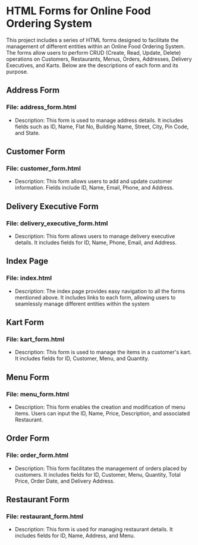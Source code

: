 # HTML Forms for Online Food Ordering System

This project includes a series of HTML forms designed to facilitate the management of different entities within an Online Food Ordering System. The forms allow users to perform CRUD (Create, Read, Update, Delete) operations on Customers, Restaurants, Menus, Orders, Addresses, Delivery Executives, and Karts. Below are the descriptions of each form and its purpose.

## Address Form
### File: address_form.html
<ul>
<li>Description: This form is used to manage address details. It includes fields such as ID, Name, Flat No, Building Name, Street, City, Pin Code, and State.</li>
</ul>

## Customer Form
### File: customer_form.html
<ul>
<li>Description: This form allows users to add and update customer information. Fields include ID, Name, Email, Phone, and Address.</li>
</ul>

## Delivery Executive Form
### File: delivery_executive_form.html
<ul>
<li>Description: This form allows users to manage delivery executive details. It includes fields for ID, Name, Phone, Email, and Address.</li>
</ul>

## Index Page
### File: index.html
<ul>
<li>Description: The index page provides easy navigation to all the forms mentioned above. It includes links to each form, allowing users to seamlessly manage different entities within the system</li>
</ul>

## Kart Form
### File: kart_form.html
<ul>
<li>Description: This form is used to manage the items in a customer's kart. It includes fields for ID, Customer, Menu, and Quantity.</li>
</ul>

## Menu Form
### File: menu_form.html
<ul>
<li>Description: This form enables the creation and modification of menu items. Users can input the ID, Name, Price, Description, and associated Restaurant.</li>
</ul>

## Order Form
### File: order_form.html
<ul>
<li>Description: This form facilitates the management of orders placed by customers. It includes fields for ID, Customer, Menu, Quantity, Total Price, Order Date, and Delivery Address.</li>
</ul>

## Restaurant Form
### File: restaurant_form.html
<ul>
<li>Description: This form is used for managing restaurant details. It includes fields for ID, Name, Address, and Menu.</li>
</ul>